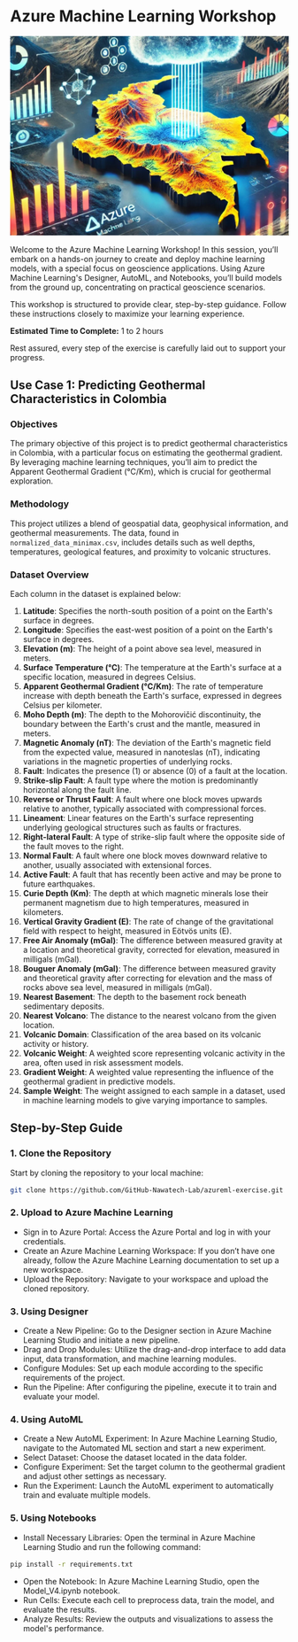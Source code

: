 # Azure Machine Learning Workshop

![Images](./assets/illustration.jpg)

Welcome to the Azure Machine Learning Workshop! In this session, you’ll embark on a hands-on journey to create and deploy machine learning models, with a special focus on geoscience applications. Using Azure Machine Learning's Designer, AutoML, and Notebooks, you’ll build models from the ground up, concentrating on practical geoscience scenarios.

This workshop is structured to provide clear, step-by-step guidance. Follow these instructions closely to maximize your learning experience.

**Estimated Time to Complete:** 1 to 2 hours

Rest assured, every step of the exercise is carefully laid out to support your progress.

## Use Case 1: Predicting Geothermal Characteristics in Colombia

### Objectives

The primary objective of this project is to predict geothermal characteristics in Colombia, with a particular focus on estimating the geothermal gradient. By leveraging machine learning techniques, you’ll aim to predict the Apparent Geothermal Gradient (°C/Km), which is crucial for geothermal exploration.

### Methodology

This project utilizes a blend of geospatial data, geophysical information, and geothermal measurements. The data, found in `normalized_data_minimax.csv`, includes details such as well depths, temperatures, geological features, and proximity to volcanic structures.

### Dataset Overview

Each column in the dataset is explained below:

1. **Latitude**: Specifies the north-south position of a point on the Earth's surface in degrees.
2. **Longitude**: Specifies the east-west position of a point on the Earth's surface in degrees.
3. **Elevation (m)**: The height of a point above sea level, measured in meters.
4. **Surface Temperature (°C)**: The temperature at the Earth's surface at a specific location, measured in degrees Celsius.
5. **Apparent Geothermal Gradient (°C/Km)**: The rate of temperature increase with depth beneath the Earth's surface, expressed in degrees Celsius per kilometer.
6. **Moho Depth (m)**: The depth to the Mohorovičić discontinuity, the boundary between the Earth's crust and the mantle, measured in meters.
7. **Magnetic Anomaly (nT)**: The deviation of the Earth's magnetic field from the expected value, measured in nanoteslas (nT), indicating variations in the magnetic properties of underlying rocks.
8. **Fault**: Indicates the presence (1) or absence (0) of a fault at the location.
9. **Strike-slip Fault**: A fault type where the motion is predominantly horizontal along the fault line.
10. **Reverse or Thrust Fault**: A fault where one block moves upwards relative to another, typically associated with compressional forces.
11. **Lineament**: Linear features on the Earth's surface representing underlying geological structures such as faults or fractures.
12. **Right-lateral Fault**: A type of strike-slip fault where the opposite side of the fault moves to the right.
13. **Normal Fault**: A fault where one block moves downward relative to another, usually associated with extensional forces.
14. **Active Fault**: A fault that has recently been active and may be prone to future earthquakes.
15. **Curie Depth (Km)**: The depth at which magnetic minerals lose their permanent magnetism due to high temperatures, measured in kilometers.
16. **Vertical Gravity Gradient (E)**: The rate of change of the gravitational field with respect to height, measured in Eötvös units (E).
17. **Free Air Anomaly (mGal)**: The difference between measured gravity at a location and theoretical gravity, corrected for elevation, measured in milligals (mGal).
18. **Bouguer Anomaly (mGal)**: The difference between measured gravity and theoretical gravity after correcting for elevation and the mass of rocks above sea level, measured in milligals (mGal).
19. **Nearest Basement**: The depth to the basement rock beneath sedimentary deposits.
20. **Nearest Volcano**: The distance to the nearest volcano from the given location.
21. **Volcanic Domain**: Classification of the area based on its volcanic activity or history.
22. **Volcanic Weight**: A weighted score representing volcanic activity in the area, often used in risk assessment models.
23. **Gradient Weight**: A weighted value representing the influence of the geothermal gradient in predictive models.
24. **Sample Weight**: The weight assigned to each sample in a dataset, used in machine learning models to give varying importance to samples.

## Step-by-Step Guide

### 1. Clone the Repository

Start by cloning the repository to your local machine:

```sh
git clone https://github.com/GitHub-Nawatech-Lab/azureml-exercise.git
```

### 2. Upload to Azure Machine Learning
- Sign in to Azure Portal: Access the Azure Portal and log in with your credentials.
- Create an Azure Machine Learning Workspace: If you don’t have one already, follow the Azure Machine Learning documentation to set up a new workspace.
- Upload the Repository: Navigate to your workspace and upload the cloned repository.

### 3. Using Designer
- Create a New Pipeline: Go to the Designer section in Azure Machine Learning Studio and initiate a new pipeline.
- Drag and Drop Modules: Utilize the drag-and-drop interface to add data input, data transformation, and machine learning modules.
- Configure Modules: Set up each module according to the specific requirements of the project.
- Run the Pipeline: After configuring the pipeline, execute it to train and evaluate your model.

### 4. Using AutoML
- Create a New AutoML Experiment: In Azure Machine Learning Studio, navigate to the Automated ML section and start a new experiment.
- Select Dataset: Choose the dataset located in the data folder.
- Configure Experiment: Set the target column to the geothermal gradient and adjust other settings as necessary.
- Run the Experiment: Launch the AutoML experiment to automatically train and evaluate multiple models.

### 5. Using Notebooks
- Install Necessary Libraries: Open the terminal in Azure Machine Learning Studio and run the following command:
```sh
pip install -r requirements.txt
```
- Open the Notebook: In Azure Machine Learning Studio, open the Model_V4.ipynb notebook.
- Run Cells: Execute each cell to preprocess data, train the model, and evaluate the results.
- Analyze Results: Review the outputs and visualizations to assess the model's performance.
